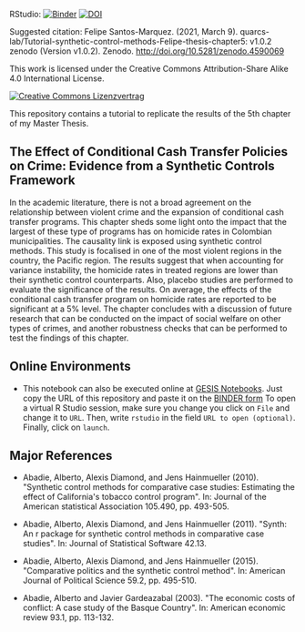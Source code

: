 RStudio: [![Binder](https://mybinder.org/badge_logo.svg)](https://mybinder.org/v2/gh/quarcs-lab/Tutorial-synthetic-control-methods-Felipe-thesis-chapter5/HEAD?urlpath=rstudio)
[![DOI](https://zenodo.org/badge/DOI/10.5281/zenodo.4590069.svg)](https://doi.org/10.5281/zenodo.4590069)

Suggested citation: Felipe Santos-Marquez. (2021, March 9). quarcs-lab/Tutorial-synthetic-control-methods-Felipe-thesis-chapter5: v1.0.2 zenodo (Version v1.0.2). Zenodo. http://doi.org/10.5281/zenodo.4590069

This work is licensed under the Creative Commons Attribution-Share Alike 4.0 International License.

[![Creative Commons Lizenzvertrag](https://i.creativecommons.org/l/by-sa/4.0/88x31.png)](http://creativecommons.org/licenses/by-sa/4.0/)


This repository contains a tutorial to replicate the results of the 5th chapter of my Master Thesis.

## The Effect of Conditional Cash Transfer Policies on Crime: Evidence from a Synthetic Controls Framework

In the academic literature, there is not a broad agreement on the relationship between
violent crime and the expansion of conditional cash transfer programs. This chapter sheds
some light onto the impact that the largest of these type of programs has on homicide
rates in Colombian municipalities. The causality link is exposed using synthetic control
methods. This study is focalised in one of the most violent regions in the country, the
Pacific region. The results suggest that when accounting for variance instability, the
homicide rates in treated regions are lower than their synthetic control counterparts. Also,
placebo studies are performed to evaluate the significance of the results. On average,
the effects of the conditional cash transfer program on homicide rates are reported to be
significant at a 5% level. The chapter concludes with a discussion of future research that
can be conducted on the impact of social welfare on other types of crimes, and another
robustness checks that can be performed to test the findings of this chapter.


## Online Environments

- This notebook can also be executed online at [GESIS Notebooks](https://notebooks.gesis.org). Just copy the URL of this repository and paste it on the [BINDER form](https://notebooks.gesis.org/binder/) To open a virtual R Studio session, make sure you change you click on `File` and change it to `URL`. Then, write `rstudio` in the field `URL to open (optional)`. Finally, click on `launch`.  


## Major References


- Abadie, Alberto, Alexis Diamond, and Jens Hainmueller (2010). "Synthetic control methods for
comparative case studies: Estimating the effect of California's tobacco control program". In:
Journal of the American statistical Association 105.490, pp. 493-505.

- Abadie, Alberto, Alexis Diamond, and Jens Hainmueller (2011). "Synth: An r package for synthetic control methods in comparative case studies". In:
Journal of Statistical Software 42.13.

- Abadie, Alberto, Alexis Diamond, and Jens Hainmueller (2015). "Comparative politics and the synthetic control method". In: American Journal of
Political Science 59.2, pp. 495-510.

- Abadie, Alberto and Javier Gardeazabal (2003). "The economic costs of conflict: A case study of the Basque Country". In: American economic review 93.1, pp. 113-132.

